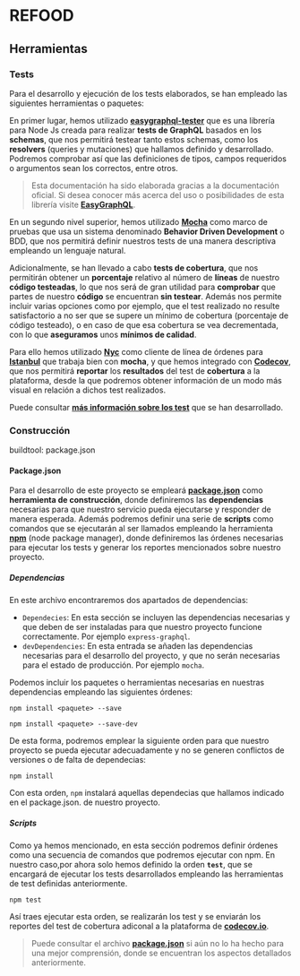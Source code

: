 # REFOOD

## Herramientas
### Tests
Para el desarrollo y ejecución de los tests elaborados, se han empleado las siguientes herramientas o paquetes:

En primer lugar, hemos utilizado [**easygraphql-tester**](https://easygraphql.com/docs/getting-started/overview) que es una librería para Node Js creada para realizar **tests de GraphQL** basados en los **schemas**, que nos permitirá testear tanto estos schemas, como los **resolvers** (queries y mutaciones) que hallamos definido y desarrollado. Podremos comprobar así que las definiciones de tipos, campos requeridos o argumentos sean los correctos, entre otros.

> Esta documentación ha sido elaborada gracias a la documentación oficial. Si desea conocer más acerca del uso o posibilidades de esta librería visite [**EasyGraphQL**](https://easygraphql.com/docs/easygraphql-tester/overview/).

En un segundo nivel superior, hemos utilizado [**Mocha**](https://mochajs.org/) como marco de pruebas que usa un sistema denominado **Behavior Driven Development** o BDD, que nos permitirá definir nuestros tests de una manera descriptiva empleando un lenguaje natural.

Adicionalmente, se han llevado a cabo **tests de cobertura**, que nos permitirán obtener un **porcentaje** relativo al número de **líneas** de nuestro **código testeadas**, lo que nos será de gran utilidad para **comprobar** que partes de nuestro **código** se encuentran **sin testear**. Además nos permite incluir varias opciones como por ejemplo, que el test realizado no resulte satisfactorio a no ser que se supere un mínimo de cobertura (porcentaje de código testeado), o en caso de que esa cobertura se vea decrementada, con lo que **aseguramos** unos **mínimos de calidad**.

Para ello hemos utilizado [**Nyc**](https://github.com/istanbuljs/nyc) como cliente de línea de órdenes para [**Istanbul**](https://istanbul.js.org/) que trabaja bien con **mocha**, y que hemos integrado con [**Codecov**](https://github.com/istanbuljs/nyc/blob/master/docs/setup-codecov.md), que nos permitirá **reportar** los **resultados** del test de **cobertura** a la plataforma, desde la que podremos obtener información de un modo más visual en relación a dichos test realizados.

Puede consultar [**más información sobre los test**](https://github.com/yoskitar/Cloud-Computing-CC/blob/master/Documentacion/Tests.md) que se han desarrollado.

### Construcción

buildtool: package.json

#### Package.json
Para el desarrollo de este proyecto se empleará [**package.json**](https://github.com/yoskitar/Cloud-Computing-CC/blob/master/package.json) como **herramienta de construcción**, donde definiremos las **dependencias** necesarias para que nuestro servicio pueda ejecutarse y responder de manera esperada. Además podremos definir una serie de **scripts** como comandos que se ejecutarán al ser llamados empleando la herramienta [**npm**](https://www.npmjs.com/) (node package manager), donde definiremos las órdenes necesarias para ejecutar los tests y generar los reportes mencionados sobre nuestro proyecto.

##### Dependencias
En este archivo encontraremos dos apartados de dependencias:
* `Dependecies`: En esta sección se incluyen las dependencias necesarias y que deben de ser instaladas para que nuestro proyecto funcione correctamente. Por ejemplo `express-graphql`.
* `devDependencies`: En esta entrada se añaden las dependencias necesarias para el desarrollo del proyecto, y que no serán necesarias para el estado de producción. Por ejemplo `mocha`.

Podemos incluir los paquetes o herramientas necesarias en nuestras dependencias empleando las siguientes órdenes:

```
npm install <paquete> --save
```
```
npm install <paquete> --save-dev
```
De esta forma, podremos emplear la siguiente orden para que nuestro proyecto se pueda ejecutar adecuadamente y no se generen conflictos de versiones o de falta de dependecias:
```
npm install 
```
Con esta orden, `npm` instalará aquellas dependecias que hallamos indicado en el package.json. de nuestro proyecto. 

##### Scripts
Como ya hemos mencionado, en esta sección podremos definir órdenes como una secuencia de comandos que podremos ejecutar con npm. En nuestro caso,por ahora solo hemos definido la orden **`test`**, que se encargará de ejecutar los tests desarrollados empleando las herramientas de test definidas anteriormente.
```
npm test 
```
Así traes ejecutar esta orden, se realizarán los test y se enviarán los reportes del test de cobertura adiconal a la plataforma de [**codecov.io**](https://codecov.io/gh/yoskitar/Cloud-Computing-CC).


> Puede consultar el archivo [**package.json**](https://github.com/yoskitar/Cloud-Computing-CC/blob/master/package.json) si aún no lo ha hecho para una mejor comprensión, donde se encuentran los aspectos detallados anteriormente.
